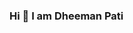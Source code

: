 ### Hi 👋 I am Dheeman Pati

<!--
**sayan99614/sayan99614** is a ✨ _special_ ✨ repository because its `README.md` (this file) appears on your GitHub profile.

Here are some ideas to get you started:

- 🔭 I’m a fullstack developer
- 🌱 I’m currently learning MERN Stack
- 🤔 I’m looking for help with ...
- 💬 Ask me about Spring boot or React or any tech related stuff.
- 📫 How to reach me: twitter: @Dheeman pati
- 😄 Pronouns: He/His
- ⚡ Fun fact: 
-->
